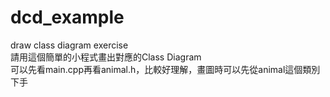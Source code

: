# dcd_example
draw class diagram exercise<br>
請用這個簡單的小程式畫出對應的Class Diagram<br>
可以先看main.cpp再看animal.h，比較好理解，畫圖時可以先從animal這個類別下手
